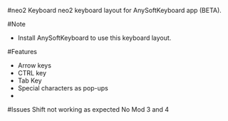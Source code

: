 #neo2 Keyboard
neo2 keyboard layout for AnySoftKeyboard app (BETA).


#Note
* Install AnySoftKeyboard to use this keyboard layout.

#Features
* Arrow keys
* CTRL key
* Tab Key
* Special characters as pop-ups
* 
#Issues
Shift not working as expected
No Mod 3 and 4
